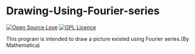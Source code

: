 # Drawing-Using-Fourier-series

[![Open Source Love](https://badges.frapsoft.com/os/v1/open-source.svg?v=103)](https://github.com/ellerbrock/open-source-badges/)
[![GPL Licence](https://badges.frapsoft.com/os/gpl/gpl.svg?v=103)](https://opensource.org/licenses/GPL-3.0/)

This program is intended to draw a picture existed using Fourier series.(By Mathematica)
